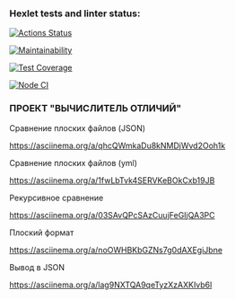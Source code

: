 ### Hexlet tests and linter status:
[![Actions Status](https://github.com/Viktoria707/frontend-project-46/actions/workflows/hexlet-check.yml/badge.svg)](https://github.com/Viktoria707/frontend-project-46/actions)

[![Maintainability](https://api.codeclimate.com/v1/badges/8e198e001a0024167ae4/maintainability)](https://codeclimate.com/github/Viktoria707/frontend-project-46/maintainability)

[![Test Coverage](https://api.codeclimate.com/v1/badges/8e198e001a0024167ae4/test_coverage)](https://codeclimate.com/github/Viktoria707/frontend-project-46/test_coverage)

[![Node CI](https://github.com/Viktoria707/frontend-project-46/actions/workflows/test-coverage.yml/badge.svg)](https://github.com/Viktoria707/frontend-project-46/actions/workflows/test-coverage.yml)

### ПРОЕКТ "ВЫЧИСЛИТЕЛЬ ОТЛИЧИЙ"

Сравнение плоских файлов (JSON)  

https://asciinema.org/a/qhcQWmkaDu8kNMDjWvd2Ooh1k

Сравнение плоских файлов (yml)  

https://asciinema.org/a/1fwLbTvk4SERVKeBOkCxb19JB

Рекурсивное сравнение  

https://asciinema.org/a/03SAvQPcSAzCuujFeGIjQA3PC

Плоский формат  

https://asciinema.org/a/noOWHBKbGZNs7g0dAXEgiJbne

Вывод в JSON  

https://asciinema.org/a/lag9NXTQA9qeTyzXzAXKIvb6l

